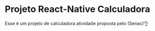 # Projeto React-Native Calculadora 
Esse é um projeto de calculadora atividade proposta pelo (Senac)👌
